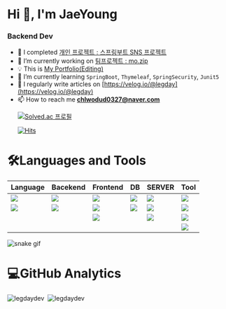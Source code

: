 

<h1 align="left">Hi 👋, I'm JaeYoung</h1>
<!-- <a href="https://hits.seeyoufarm.com"><img src="https://hits.seeyoufarm.com/api/count/incr/badge.svg?url=https%3A%2F%2Fgithub.com%2FLegdayDev&count_bg=%2379C83D&title_bg=%23555555&icon=codeigniter.svg&icon_color=%23D71717&title=hits&edge_flat=false"/></a> -->
<h3 >Backend Dev</h3>

- 🔭 I completed [개인 프로젝트 : 스프링부트 SNS 프로젝트](https://github.com/LegdayDev/SNS-Photogram)
- 🔭 I’m currently working on [팀프로젝트 : mo.zip](https://github.com/PKNU-JavaStudy/mozip_backend)
- 💡 This is  [My Portfolio(Editing)](https://legday.notion.site/68f4798f231249a0aee7c5394ef95561?pvs=4)
- 🌱 I’m currently learning `SpringBoot`, `Thymeleaf`, `SpringSecurity`, `Junit5`
- 📝 I regularly write articles on [https://velog.io/@legday](https://velog.io/@legday)
- 📫 How to reach me **chlwodud0327@naver.com**<p><a href="https://solved.ac/chlwodud0327"><img alt="Solved.ac 프로필" src="http://mazassumnida.wtf/api/v2/generate_badge?boj=chlwodud0327" /></a></p>
[![Hits](https://hits.seeyoufarm.com/api/count/incr/badge.svg?url=https%3A%2F%2Fgithub.com%2FLegdayDev&count_bg=%2379C83D&title_bg=%23555555&icon=&icon_color=%23E7E7E7&title=hits&edge_flat=false)](https://hits.seeyoufarm.com)
<h1 align="left">🛠️Languages and Tools</h1>

|Language|Bacekend|Frontend|DB|SERVER|Tool|
|---|---|---|---|---|---|
|<img src="https://img.shields.io/badge/java-007396?style=for-the-badge&logo=coffeescript&logoColor=white">|<img src="https://img.shields.io/badge/spring boot-6DB33F?style=for-the-badge&logo=springboot&logoColor=white"> |<img src="https://img.shields.io/badge/html5-E34F26?style=for-the-badge&logo=html5&logoColor=white"> |<img src="https://img.shields.io/badge/oracle-F80000?style=for-the-badge&logo=oracle&logoColor=white">  | <img src="https://img.shields.io/badge/Amazon EC2-FF9900?style=for-the-badge&logo=amazonec2&logoColor=white"/>|<img src="https://img.shields.io/badge/git-F05032?style=for-the-badge&logo=git&logoColor=white">|
|<img src="https://img.shields.io/badge/javascript-F7DF1E?style=for-the-badge&logo=javascript&logoColor=black"> |<img src="https://img.shields.io/badge/spring security-6DB33F?style=for-the-badge&logo=springsecurity&logoColor=white"> |<img src="https://img.shields.io/badge/css-1572B6?style=for-the-badge&logo=css3&logoColor=white">|  <img src="https://img.shields.io/badge/mariaDB-003545?style=for-the-badge&logo=mariaDB&logoColor=white"> | <img src="https://img.shields.io/badge/Amazon RDS-527FFF?style=for-the-badge&logo=amazonrds&logoColor=white"/>|<img src="https://img.shields.io/badge/github-181717?style=for-the-badge&logo=github&logoColor=white">|
| ||<img src="https://img.shields.io/badge/jquery-0769AD?style=for-the-badge&logo=jquery&logoColor=white"> ||<img src="https://img.shields.io/badge/Ubuntu-E95420?style=for-the-badge&logo=ubuntu&logoColor=black"/>|<img src="https://img.shields.io/badge/IntelliJ IDEA-000000?style=for-the-badge&logo=IntelliJ IDEA&logoColor=white">|
||||||<img src="https://img.shields.io/badge/Notion-000000?style=for-the-badge&logo=notion&logoColor=white"/>|

![snake gif](https://github.com/LegdayDev/LegdayDev/blob/output/github-contribution-grid-snake.svg)

<h1 align="left">💻GitHub Analytics</h1>
<p>
  <img align="center" src="https://github-readme-stats.vercel.app/api?username=legdaydev&show_icons=true&locale=en&theme=tokyonight" alt="legdaydev" />&nbsp;
  <img align="center" src="https://github-readme-stats.vercel.app/api/top-langs?username=legdaydev&show_icons=true&locale=en&layout=compact&theme=tokyonight" alt="legdaydev" />
</p>



